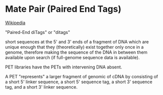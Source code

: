 # Mate Pair (Paired End Tags)
[Wikipedia](https://en.wikipedia.org/wiki/Paired-end_tag)

"Paired-End diTags" or "ditags"

short sequences at the 5' and 3' ends of a fragment of DNA which are unique enough that they (theoretically) exist together only once in a genome, therefore making the sequence of the DNA in between them available upon search (if full-genome sequence data is available).

PET libraries have the PETs with intervening DNA absent.

A PET "represents" a larger fragment of genomic of cDNA by consisting
of a short 5' linker sequence, a short 5' sequence tag, a short 3'
sequence tag, and a short 3' linker sequence.
